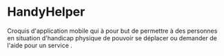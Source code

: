 # HandyHelper

Croquis d'application mobile qui à pour but de permettre à des personnes en situation d'handicap physique de pouvoir se déplacer ou demander 
de l'aide pour un service .
